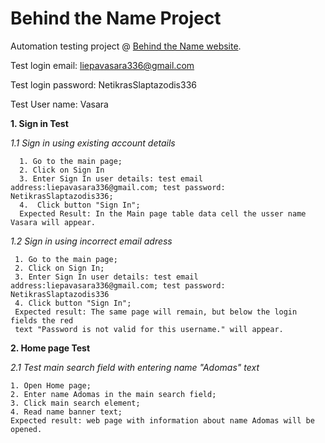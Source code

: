 # Behind the Name Project

Automation testing project @ [Behind the Name website](https://www.behindthename.com/).

Test login email: liepavasara336@gmail.com

Test login password: NetikrasSlaptazodis336

Test User name: Vasara
    
    
    
 
 
 __1. Sign in Test__

*1.1 Sign in using existing account details*

      1. Go to the main page;
      2. Click on Sign In
      3. Enter Sign In user details: test email address:liepavasara336@gmail.com; test password: NetikrasSlaptazodis336;
      4.  Click button "Sign In";
      Expected Result: In the Main page table data cell the usser name Vasara will appear.

*1.2 Sign in using incorrect email adress*

     1. Go to the main page;
     2. Click on Sign In;
     3. Enter Sign In user details: test email address:liepavasara336@gmail.com; test password: NetikrasSlaptazodis336
     4. Click button "Sign In";
     Expected result: The same page will remain, but below the login fields the red 
     text "Password is not valid for this username." will appear.
     
 
 __2. Home page Test__
  
  *2.1 Test main search field with entering name "Adomas" text*
  
    1. Open Home page;
    2. Enter name Adomas in the main search field;
    3. Click main search element;
    4. Read name banner text;
    Expected result: web page with information about name Adomas will be opened.
  
  
